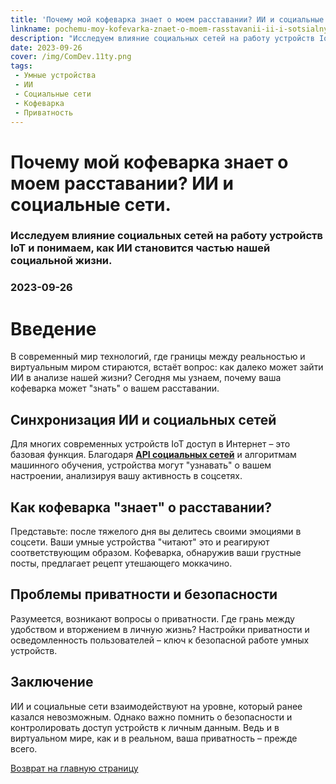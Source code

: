 ```yaml
---
title: 'Почему мой кофеварка знает о моем расставании? ИИ и социальные сети.'
linkname: pochemu-moy-kofevarka-znaet-o-moem-rasstavanii-ii-i-sotsialnye-seti
description: "Исследуем влияние социальных сетей на работу устройств IoT и понимаем, как ИИ становится частью нашей социальной жизни."
date: 2023-09-26
cover: /img/ComDev.11ty.png
tags: 
 - Умные устройства
 - ИИ
 - Социальные сети
 - Кофеварка
 - Приватность
---
```


# Почему мой кофеварка знает о моем расставании? ИИ и социальные сети.
### Исследуем влияние социальных сетей на работу устройств IoT и понимаем, как ИИ становится частью нашей социальной жизни.
### 2023-09-26

# Введение
В современный мир технологий, где границы между реальностью и виртуальным миром стираются, встаёт вопрос: как далеко может зайти ИИ в анализе нашей жизни? Сегодня мы узнаем, почему ваша кофеварка может "знать" о вашем расставании.

## Синхронизация ИИ и социальных сетей
Для многих современных устройств IoT доступ в Интернет – это базовая функция. Благодаря **[API социальных сетей](/)** и алгоритмам машинного обучения, устройства могут "узнавать" о вашем настроении, анализируя вашу активность в соцсетях.

## Как кофеварка "знает" о расставании?
Представьте: после тяжелого дня вы делитесь своими эмоциями в соцсети. Ваши умные устройства "читают" это и реагируют соответствующим образом. Кофеварка, обнаружив ваши грустные посты, предлагает рецепт утешающего моккачино.

## Проблемы приватности и безопасности
Разумеется, возникают вопросы о приватности. Где грань между удобством и вторжением в личную жизнь? Настройки приватности и осведомленность пользователей – ключ к безопасной работе умных устройств.

## Заключение
ИИ и социальные сети взаимодействуют на уровне, который ранее казался невозможным. Однако важно помнить о безопасности и контролировать доступ устройств к личным данным. Ведь и в виртуальном мире, как и в реальном, ваша приватность – прежде всего.

[Возврат на главную страницу](/)
